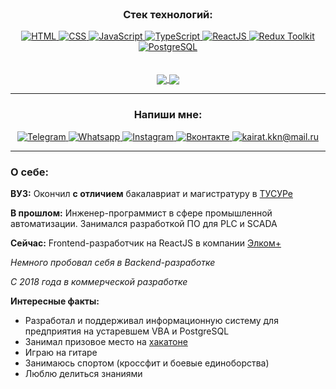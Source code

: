 <div align="center">
    </br>
    <h3>Cтек технологий:</h3>
    <a href="https://metanit.com/web/html5/1.1.php">
        <img src="https://img.icons8.com/color/96/html-5--v1.png" title="HTML"/>
    </a>
    <a href="https://metanit.com/web/html5/5.1.php">
        <img src="https://img.icons8.com/color/96/000000/css3.png" title="CSS"/>
    </a>
    <a href="https://metanit.com/web/javascript/1.1.php">
        <img src="https://img.icons8.com/color/96/000000/javascript--v1.png" title="JavaScript"/>
    </a>
    <a href="https://metanit.com/web/typescript/1.1.php">
        <img src="https://img.icons8.com/fluency/96/typescript--v2.png" title="TypeScript"/>
    </a>
    <a href="https://ru.reactjs.org/">
        <img src="https://img.icons8.com/color/96/000000/react-native.png" title="ReactJS"/>
    </a>
    <a href="https://redux-toolkit.js.org/">
        <img src="https://img.icons8.com/color/96/000000/redux.png" title="Redux Toolkit"/>
    </a>
    <a href="https://metanit.com/sql/postgresql/1.1.php">
        <img src="https://img.icons8.com/color/96/000000/postgreesql.png" title="PostgreSQL"/>
    </a>
    
  <div>
      </br>
      </br>
      <a href="https://github.com/kaldarkn">
        <img align="center" src="https://github-readme-stats.vercel.app/api/top-langs/?username=kaldarkn&layout=compact&theme=vision-friendly-dark"/>
      </a>
      <a href="https://github.com/kaldarkn">
        <img align="center" src="https://leetcode.card.workers.dev/kaldarkn?theme=dark&font=baloo&extension=null"/>
      </a>

  </div>
  
  
  
______________
  <h3>Напиши мне:</h3>
  <a href="https://t.me/thenotoriousmma9">
      <img src="https://img.icons8.com/fluency/48/000000/telegram-app.png" title="Telegram"/>
   </a>
  <a href="https://wa.me/79234165687">
      <img src="https://img.icons8.com/3d-fluency/48/000000/whatsapp.png" title="Whatsapp"/>
  </a>
  <a href="https://www.instagram.com/thenotoriousmma9/">
      <img src="https://img.icons8.com/fluency/48/000000/instagram-new.png" title="Instagram"/>
  </a>
  <a href="https://vk.com/kaldar">
      <img src="https://img.icons8.com/fluency/48/000000/vk-circled.png" title="Вконтакте"/>
  </a>
  <a href="mailto:kairat.kkn@mail.ru">
      <img src="https://img.icons8.com/fluency/48/000000/apple-mail.png" title="kairat.kkn@mail.ru"/>
  </a>
</div>


________
<h3>О себе:</h3>

**ВУЗ:** Окончил **с отличием** бакалавриат и магистратуру в <a href="https://tusur.ru/ru">ТУСУРе</a> 

**В прошлом:** Инженер-программист в сфере промышленной автоматизации. Занимался разработкой ПО для PLC и SCADA

**Сейчас:** Frontend-разработчик на ReactJS в компании <a href="https://elcomplus.ru/ru/">Элком+</a>

*Немного пробовал себя в Backend-разработке*

*С 2018 года в коммерческой разработке*

**Интересные факты:** 
* Разработал и поддерживал информационную систему для предприятия на устаревшем VBA и PostgreSQL
* Занимал призовое место на <a href="https://ru.wikipedia.org/wiki/%D0%A5%D0%B0%D0%BA%D0%B0%D1%82%D0%BE%D0%BD">хакатоне</a>
* Играю на гитаре
* Занимаюсь спортом (кроссфит и боевые единоборства)
* Люблю делиться знаниями
